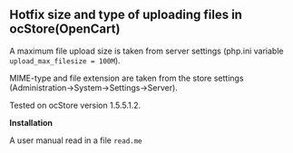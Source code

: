 ## Hotfix size and type of uploading files in ocStore(OpenCart)

A maximum file upload size is taken from server settings (php.ini variable `upload_max_filesize = 100M`).

MIME-type and file extension are taken from the store settings (Administration->System->Settings->Server).

Tested on ocStore version 1.5.5.1.2. 

**Installation**

A user manual read in a file `read.me`
